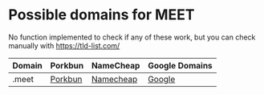 # Possible domains for MEET

No function implemented to check if any of these work, but you can check manually with https://tld-list.com/

| Domain | Porkbun | NameCheap | Google Domains |
|---|---|---|---|
| .meet | [Porkbun](https://porkbun.com/checkout/search?prb=e814663da1&tlds=&idnLanguage=&search=search&q=.meet) | [Namecheap](https://www.namecheap.com/domains/registration/results/?domain=.meet) | [Google](https://domains.google.com/registrar/search?searchTerm=.meet) |
